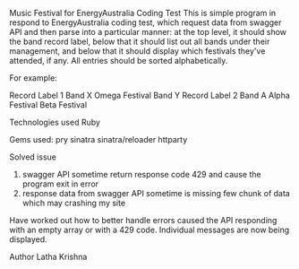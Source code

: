 Music Festival  for EnergyAustralia Coding Test
This is simple program in respond to EnergyAustralia coding test, which request data from swagger API and then parse into a particular manner: at the top level, it should show the band record label, below that it should list out all bands under their management, and below that it should display which festivals they've attended, if any. All entries should be sorted alphabetically.

For example:

Record Label 1
  Band X
    Omega Festival
  Band Y
Record Label 2
  Band A
    Alpha Festival
    Beta Festival

Technologies used
Ruby

Gems used:
pry
sinatra
sinatra/reloader
httparty


Solved issue

1. swagger API sometime return response code 429 and cause the program exit in error
2. response data from swagger API sometime is missing few chunk of data which may crashing my site

Have worked out how to better handle errors caused the API responding with an empty array or with a 429 code. Individual messages are now being displayed.

Author
Latha Krishna 